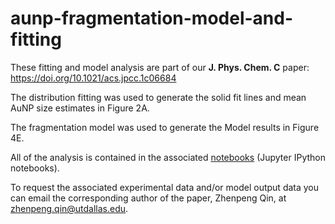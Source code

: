 # aunp-fragmentation-model-and-fitting

These fitting and model analysis are part of our __J. Phys. Chem. C__ paper: https://doi.org/10.1021/acs.jpcc.1c06684

The distribution fitting was used to generate the solid fit lines and mean AuNP size estimates in Figure 2A.

The fragmentation model was used to generate the Model results in Figure 4E.

All of the analysis is contained in the associated [notebooks](./notebooks) (Jupyter IPython notebooks).   

To request the associated experimental data and/or model output data you can email the corresponding author of the paper, Zhenpeng Qin, at [zhenpeng.qin@utdallas.edu](mailto:zhenpeng.qin@utdallas.edu).
